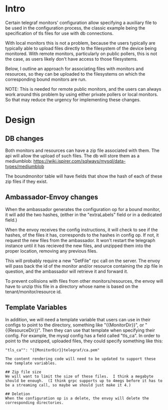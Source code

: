 # Intro
Certain telegraf monitors' configuration allow specifying a auxiliary file to be used in the configuration process, the classic example being the specification of tls files for use with db connections.

With local monitors this is not a problem, because the users typically are typically able to upload files directly to the filesystem of the device being monitored.  With remote monitors, particularly on public pollers, this is not the case, as users likely don't have access to those filesystems.

Below, I outline an approach for associating files with monitors and resources, so they can be uploaded to the filesystems on which the corresponding bound monitors are run.

NOTE:  This is needed for remote public monitors, and the users can always work around this problem by using either private pollers or local monitors.  So that may reduce the urgency for implementing these changes.


# Design
## DB changes
Both monitors and resources can have a zip file associated with them.  The api will allow the upload of such files.  The db will store them as a mediumblob: https://wiki.ispirer.com/sqlways/mysql/data-types/mediumblob

The boundmonitor table will have fields that show the hash of each of these zip files if they exist.

## Ambassador-Envoy changes
When the ambassador generates the configuration op for a bound monitor, it will add the two hashes, (either in the "extraLabels" field or in a dedicated field.)

When the envoy receives the config instructions, it will check to see if the hashes, of the files it has, corresponds to the hashes in config op.  If not, it request the new files from the ambassador.  It won't restart the telegraph instance until it has recieved the new files, and unzipped them into the proper location, removing any previous files.

This will probably require a new "GetFile" rpc call on the server.  The envoy will pass back the id of the monitor and/or resource containing the zip file in question, and the ambassador will retrieve it and forward it.

To prevent collisions with files from other monitors/resources, the envoy will have to unzip this file in a directory whose name is based on the tenant/monitor/resource id.

## Template Variables
In addition, we will need a template variable that users can use in their configs to point to the directory, something like "{{MonitorDir}}", or "{{ResourceDir}}".  Then they can use that template when specifying their config.  For example, the mysql config has a field called "tls_ca".  In order to point to the unzipped, uploaded files, they could specify something like this:
```
"tls_ca"": "{{MonitorDir}}telegraf/ca.pem"

The content rendering code will need to be updated to support these new template variables.

## Zip file size
We will want to limit the size of these files.  I think a megabyte should be enough.  (I think grpc supports up to 4megs before it has to be a streaming call, so maybe we should just make it 4.)

## Deletion
When the configuration op is a delete, the envoy will delete the corresponding directories.
